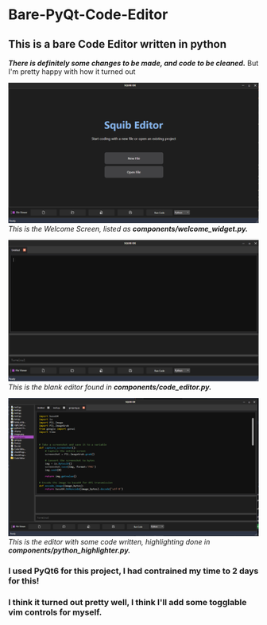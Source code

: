 # Bare-PyQt-Code-Editor

## This is a bare Code Editor written in python
***There is definitely some changes to be made, and code to be cleaned.***
But I'm pretty happy with how it turned out

![alt text](image.png)
_This is the Welcome Screen, listed as **components/welcome_widget.py.**_

![alt text](image-1.png)
_This is the blank editor found in **components/code_editor.py.**_

![alt text](image-2.png)
_This is the editor with some code written, highlighting done in **components/python_highlighter.py.**_

### I used PyQt6 for this project, I had contrained my time to 2 days for this!
### I think it turned out pretty well, I think I'll add some togglable vim controls for myself.